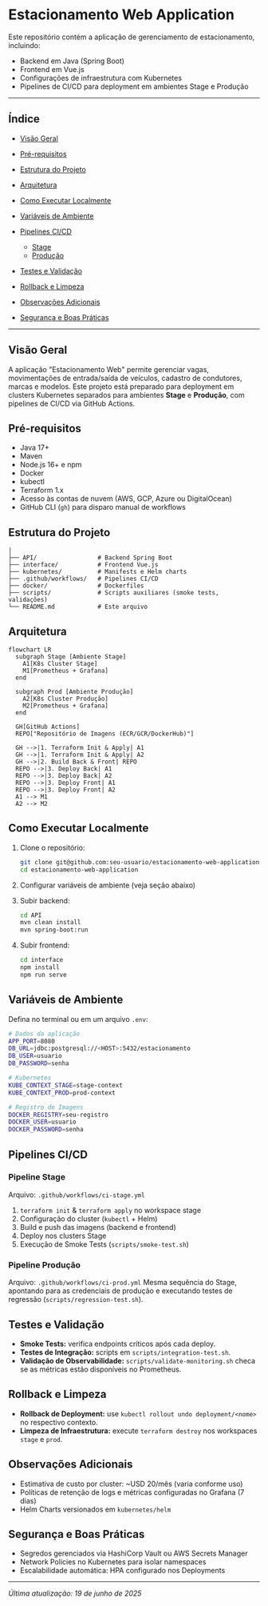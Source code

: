 # Estacionamento Web Application

Este repositório contém a aplicação de gerenciamento de estacionamento, incluindo:

* Backend em Java (Spring Boot)
* Frontend em Vue.js
* Configurações de infraestrutura com Kubernetes
* Pipelines de CI/CD para deployment em ambientes Stage e Produção

---

## Índice

* [Visão Geral](#visão-geral)
* [Pré-requisitos](#pré-requisitos)
* [Estrutura do Projeto](#estrutura-do-projeto)
* [Arquitetura](#arquitetura)
* [Como Executar Localmente](#como-executar-localmente)
* [Variáveis de Ambiente](#variáveis-de-ambiente)
* [Pipelines CI/CD](#pipelines-cicd)

  * [Stage](#pipeline-stage)
  * [Produção](#pipeline-produção)
* [Testes e Validação](#testes-e-validação)
* [Rollback e Limpeza](#rollback-e-limpeza)
* [Observações Adicionais](#observações-adicionais)
* [Segurança e Boas Práticas](#segurança-e-boas-práticas)

---

## Visão Geral

A aplicação "Estacionamento Web" permite gerenciar vagas, movimentações de entrada/saída de veículos, cadastro de condutores, marcas e modelos.
Este projeto está preparado para deployment em clusters Kubernetes separados para ambientes **Stage** e **Produção**, com pipelines de CI/CD via GitHub Actions.

## Pré-requisitos

* Java 17+
* Maven
* Node.js 16+ e npm
* Docker
* kubectl
* Terraform 1.x
* Acesso às contas de nuvem (AWS, GCP, Azure ou DigitalOcean)
* GitHub CLI (`gh`) para disparo manual de workflows

## Estrutura do Projeto

```
│
├── API/                 # Backend Spring Boot
├── interface/           # Frontend Vue.js
├── kubernetes/          # Manifests e Helm charts
├── .github/workflows/   # Pipelines CI/CD
├── docker/              # Dockerfiles
├── scripts/             # Scripts auxiliares (smoke tests, validações)
└── README.md            # Este arquivo
```

## Arquitetura

```mermaid
flowchart LR
  subgraph Stage [Ambiente Stage]
    A1[K8s Cluster Stage]
    M1[Prometheus + Grafana]
  end

  subgraph Prod [Ambiente Produção]
    A2[K8s Cluster Produção]
    M2[Prometheus + Grafana]
  end

  GH[GitHub Actions]
  REPO["Repositório de Imagens (ECR/GCR/DockerHub)"]

  GH -->|1. Terraform Init & Apply| A1
  GH -->|1. Terraform Init & Apply| A2
  GH -->|2. Build Back & Front| REPO
  REPO -->|3. Deploy Back| A1
  REPO -->|3. Deploy Back| A2
  REPO -->|3. Deploy Front| A1
  REPO -->|3. Deploy Front| A2
  A1 --> M1
  A2 --> M2
```

## Como Executar Localmente

1. Clone o repositório:

   ```bash
   git clone git@github.com:seu-usuario/estacionamento-web-application.git
   cd estacionamento-web-application
   ```
2. Configurar variáveis de ambiente (veja seção abaixo)
3. Subir backend:

   ```bash
   cd API
   mvn clean install
   mvn spring-boot:run
   ```
4. Subir frontend:

   ```bash
   cd interface
   npm install
   npm run serve
   ```

## Variáveis de Ambiente

Defina no terminal ou em um arquivo `.env`:

```bash
# Dados da aplicação
APP_PORT=8080
DB_URL=jdbc:postgresql://<HOST>:5432/estacionamento
DB_USER=usuario
DB_PASSWORD=senha

# Kubernetes
KUBE_CONTEXT_STAGE=stage-context
KUBE_CONTEXT_PROD=prod-context

# Registro de Imagens
DOCKER_REGISTRY=seu-registro
DOCKER_USER=usuario
DOCKER_PASSWORD=senha
```

## Pipelines CI/CD

### Pipeline Stage

Arquivo: `.github/workflows/ci-stage.yml`

1. `terraform init` & `terraform apply` no workspace stage
2. Configuração do cluster (`kubectl` + Helm)
3. Build e push das imagens (backend e frontend)
4. Deploy nos clusters Stage
5. Execução de Smoke Tests (`scripts/smoke-test.sh`)

### Pipeline Produção

Arquivo: `.github/workflows/ci-prod.yml`
Mesma sequência do Stage, apontando para as credenciais de produção e executando testes de regressão (`scripts/regression-test.sh`).

## Testes e Validação

* **Smoke Tests:** verifica endpoints críticos após cada deploy.
* **Testes de Integração:** scripts em `scripts/integration-test.sh`.
* **Validação de Observabilidade:** `scripts/validate-monitoring.sh` checa se as métricas estão disponíveis no Prometheus.

## Rollback e Limpeza

* **Rollback de Deployment:** use `kubectl rollout undo deployment/<nome>` no respectivo contexto.
* **Limpeza de Infraestrutura:** execute `terraform destroy` nos workspaces `stage` e `prod`.

## Observações Adicionais

* Estimativa de custo por cluster: \~USD 20/mês (varia conforme uso)
* Políticas de retenção de logs e métricas configuradas no Grafana (7 dias)
* Helm Charts versionados em `kubernetes/helm`

## Segurança e Boas Práticas

* Segredos gerenciados via HashiCorp Vault ou AWS Secrets Manager
* Network Policies no Kubernetes para isolar namespaces
* Escalabilidade automática: HPA configurado nos Deployments

---

*Última atualização: 19 de junho de 2025*
